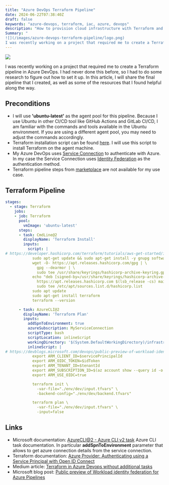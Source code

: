 ```yaml
---
title: "Azure DevOps Terraform Pipeline"
date: 2024-06-22T07:38:40Z
draft: false
keywords: "azure-devops, terraform, iac, azure, devops"
description: "How to provision cloud infrastructure with Terraform and Azure DevOps."
Summary: "
![](/images/azure-devops-terraform-pipeline/logo.png)
I was recently working on a project that required me to create a Terraform pipeline in Azure DevOps. I had never done this before, so I had to do some research to figure out how to set it up. In this article, I will share the final pipeline that I created, as well as some of the resources that I found helpful along the way."
---
```

![](/images/azure-devops-terraform-pipeline/logo.png)

I was recently working on a project that required me to create a Terraform pipeline in Azure DevOps. I had never done this before, so I had to do some research to figure out how to set it up. In this article, I will share the final pipeline that I created, as well as some of the resources that I found helpful along the way.

## Preconditions
- I will use __'ubuntu-latest'__ as the agent pool for this pipeline. Because I use Ubuntu in other CI/CD tool like GitHub Actions and GitLab CI/CD, I am familiar with the commands and tools available in the Ubuntu environment. If you are using a different agent pool, you may need to adjust the commands accordingly.
- Terraform installation script can be found [here](https://developer.hashicorp.com/terraform/tutorials/aws-get-started/install-cli#install-terraform). I will use this script to install Terraform on the agent machine.
- My Azure DevOps uses [Service Connection](https://learn.microsoft.com/en-us/azure/devops/pipelines/library/service-endpoints?view=azure-devops&tabs=yaml) to authenticate with Azure. In my case the Service Connection uses [Identity Federation](https://learn.microsoft.com/en-us/entra/workload-id/workload-identity-federation) as the authentication method.
- Terraform pipeline steps from [marketplace](https://marketplace.visualstudio.com/search?term=terraform&target=AzureDevOps&category=Azure%20Pipelines&sortBy=Relevance) are not available for my use case.

## Terraform Pipeline
``` yaml
stages:
  - stage: Terraform
    jobs:
    - job: Terraform
      pool:
        vmImage: 'ubuntu-latest'
      steps:
      - task: CmdLine@2
        displayName: 'Terraform Install'
        inputs:
          script: |
# https://developer.hashicorp.com/terraform/tutorials/aws-get-started/install-cli#install-terraform
            sudo apt-get update && sudo apt-get install -y gnupg software-properties-common
            wget -O- https://apt.releases.hashicorp.com/gpg | \
              gpg --dearmor | \
              sudo tee /usr/share/keyrings/hashicorp-archive-keyring.gpg > /dev/null
            echo "deb [signed-by=/usr/share/keyrings/hashicorp-archive-keyring.gpg] \
              https://apt.releases.hashicorp.com $(lsb_release -cs) main" | \
              sudo tee /etc/apt/sources.list.d/hashicorp.list
            sudo apt update
            sudo apt-get install terraform
            terraform --version

      - task: AzureCLI@2
        displayName: 'Terraform Plan'
        inputs:
          addSpnToEnvironment: true
          azureSubscription: MyServiceConnection
          scriptType: bash
          scriptLocation: inlineScript
          workingDirectory: '$(System.DefaultWorkingDirectory)/infrastructure'
          inlineScript: |
# https://devblogs.microsoft.com/devops/public-preview-of-workload-identity-federation-for-azure-pipelines/#azure-cli-task-support-for-inline-authentication
            export ARM_CLIENT_ID=$servicePrincipalId
            export ARM_OIDC_TOKEN=$idToken
            export ARM_TENANT_ID=$tenantId
            export ARM_SUBSCRIPTION_ID=$(az account show --query id -o tsv)
            export ARM_USE_OIDC=true

            terraform init \
              -var-file="./env/dev/input.tfvars" \
              -backend-config="./env/dev/backend.tfvars"

            terraform plan \
              -var-file="./env/dev/input.tfvars" \
              -input=false
```

## Links
- Microsoft documentation: [AzureCLI@2 - Azure CLI v2 task](https://learn.microsoft.com/en-us/azure/devops/pipelines/tasks/reference/azure-cli-v2?view=azure-pipelines) Azure CLI task documentation. In particular __addSpnToEnvironment__ parameter that allows to get azure connection details from the service connection.
- Terraform documentation: [Azure Provider: Authenticating using a Service Principal with Open ID Connect](https://registry.terraform.io/providers/hashicorp/azurerm/latest/docs/guides/service_principal_oidc)
- Medium article: [Terraform in Azure Devops without additional tasks](https://medium.com/@maciej.skorupka/terraform-in-azure-devops-without-additional-tasks-8f29434e6e2)
- Microsoft blog post: [Public preview of Workload identity federation for Azure Pipelines](https://devblogs.microsoft.com/devops/public-preview-of-workload-identity-federation-for-azure-pipelines/)